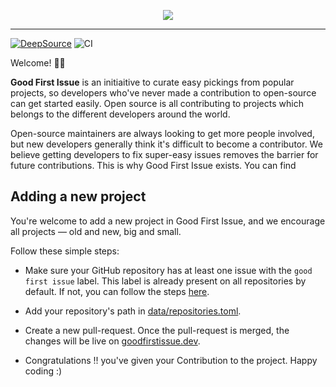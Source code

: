 <p align="center">
  <a href="https://goodfirstissue.dev" target="_blank">
    <img src="https://goodfirstissue.dev/images/gfi-logo-dark.svg">
  </a>
</p>
<hr>

[![DeepSource](https://static.deepsource.io/deepsource-badge-light-mini.svg)](https://deepsource.io/gh/deepsourcelabs/good-first-issue/?ref=repository-badge)
![CI](https://github.com/deepsourcelabs/good-first-issue/workflows/CI/badge.svg)

Welcome! 👋🏼

**Good First Issue** is an initiaitive to curate easy pickings from popular projects, so developers who've never made a contribution to open-source can get started easily. Open source is all contributing to projects which belongs to the different developers around the world.

Open-source maintainers are always looking to get more people involved, but new developers generally think it's difficult to become a contributor. We believe getting developers to fix super-easy issues removes the barrier for future contributions. This is why Good First Issue exists. You can find 

## Adding a new project

You're welcome to add a new project in Good First Issue, and we encourage all projects &mdash; old and new, big and small.

Follow these simple steps:

* Make sure your GitHub repository has at least one issue with the `good first issue` label. This label is already present on all repositories by default. If not, you can follow the steps [here](https://help.github.com/en/github/managing-your-work-on-github/applying-labels-to-issues-and-pull-requests).

* Add your repository's path in [data/repositories.toml](data/repositories.toml).

* Create a new pull-request. Once the pull-request is merged, the changes will be live on [goodfirstissue.dev](https://goodfirstissue.dev/).
* Congratulations !! you've given your Contribution to the project. Happy coding :)

